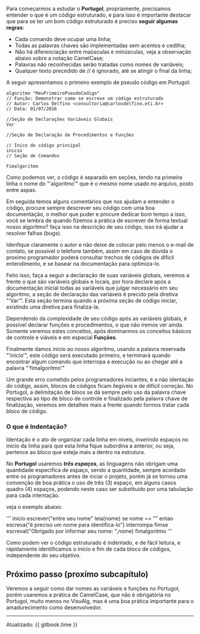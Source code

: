 Para começarmos a estudar o **Portugol**, propriamente, precisamos entender o que é um código estruturado, e para isso é importante destacar que para se ter um bom código estruturado é preciso **seguir algumas regras**:
 * Cada comando deve ocupar uma linha;
 * Todas as palavras chaves são implementadas sem acentos e cedilha;
 * Não há diferenciação entre maúsculas e minúsculas, veja a observação abaixo sobre a notação CamelCase;
 * Palavras não reconhecidas serão tratadas como nomes de variáveis;
 * Qualquer texto precedido de // é ignorado, até se atingir o final da linha;

A seguir apresentamos o primeiro exemplo de pseudo código em Portugol:

```
algoritmo "MeuPrimeiroPseudoCodigo"
// Função: Demonstrar como se escreve um código estruturado
// Autor: Carlos Delfino <consultoria@carlosdelfino.eti.br>
// Data: 01/07/2016

//Seção de Declarações Variáveis Globais
Var

//Seção de Declaração de Procedimentos e Funções

// Inico do código principal
inicio
// Seção de Comandos

Fimalgoritmo
```

Como podemos ver, o código é separado em seções, tendo na primeira linha o nome do "'algoritmo'" que é o mesmo nome usado no arquivo, posto entre aspas.

Em seguida temos alguns comentários que nos ajudam a entender o código, procure sempre descrever seu código com uma boa documentação, o melhor que puder e procure dedicar bom tempo a isso, você se lembra de quando fizemos a prática de escrever de forma textual nosso algoritmo? faça isso na descrição de seu código, isso irá ajudar a resolver falhas (bugs).

Idenfique claramente o autor e não deixe de colocar pelo menos o e-mail de contato, se possível o telefone também, assim em caso de dúvida o proximo programador poderá consultar trechos de códigos de difícil entendimento, e se basear na documentação para optimiza-lo.

Feito isso, faça a seguir a declaração de suas variáveis globais, veremos a frente o que são variáveis globais e locais, por hora declare após a documentação inicial todas as variáveis que julgar necessário em seu algoritmo, a seção de declaração das variáveis é precido pela diretiva "'Var'". Esta seção termina quando a próxima seção de código iniciar, existindo uma diretiva para finaliza-la.

Dependendo da complexidade de seu código após as variáveis globais, é possível declarar funções e procedimentos, o que não iremos ver ainda. Somente veremos estes conceitos, após dominarmos os conceitos básicos de controle e viáveis e em especial **Funções**.

Finalmente damos inicio ao nosso algoritmo, usando a palavra reservada "'inicio'", este código será executado primeiro, e terminará quando encontrar algum comando que interropa a execução ou ao chegar até a palavra "'fimalgoritmo'"

Um grande erro cometido pelos programadores inciantes, é a não identação do código, assim, blocos de códigos ficam ilegíveis e de difícil correção. No Portugol, a delimitação de bloos se dá sempre pelo uso da palavra chave respectiva ao tipo de bloco de controle e finalizado pela palavra chave de finalização, veremos em detalhes mais a frente quando formos tratar cada bloco de código.

### O que é Indentação?
Identação é o ato de organizar cada linha em níveis, inserindo espaços no inicio da linha para que esta linha fique subordina a anterior, ou seja, pertence ao bloco que esteja mais a dentro na estrutura.

No **Portugol** usaremos ***três espaços***, as linguagens não obrigam uma quantidade especifica de espaço, sendo a quantidade, sempre acordado entre os programadores antes de inciar o projeto, porém já se tornou uma convenção de boa prática o uso de três (3) espaço, em alguns casos quadro (4) espaços, podendo neste caso ser substituido por uma tabulação para cada intentação.

veja o exemplo abaixo:

'''
inicio
   escrever("entre seu nome"
   leia(nome)
   se nome == "" entao
      escreva("é preciso um nome para identifica-lo")
      interrompa
   fimse
   escreval("Obrigado por informar seu nome: ",nome)
fimalgoritmo
'''

Como podem ver o código estruturado é indentado, e de fácil leitura, e rápidamente identificamos o inicio e fim de cada bloco de códigos, independente do seu objetivo.

## Próximo passo (proxímo subcapítulo)
Veremos a seguir como dar nomes as variáveis e funções no Portugol, porém usaremos a prática de CamelCase, que não é obrigatória no Portugol, muito menos no VisuAlg, mas é uma boa prática importante para o amadurecimento como desenvolvedor.

---
Atualizado: {{ gitbook.time }}
